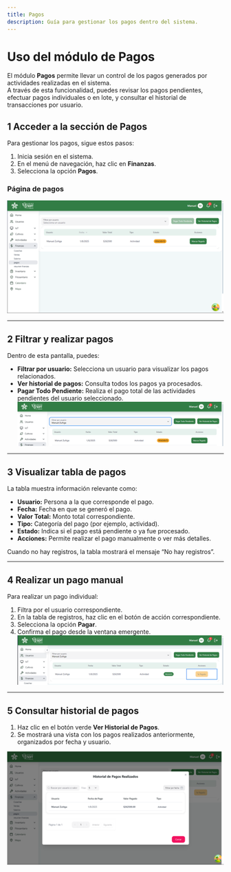 ```yaml
---
title: Pagos
description: Guía para gestionar los pagos dentro del sistema.
---
```


# Uso del módulo de Pagos

El módulo **Pagos** permite llevar un control de los pagos generados por actividades realizadas en el sistema.  
A través de esta funcionalidad, puedes revisar los pagos pendientes, efectuar pagos individuales o en lote, y consultar el historial de transacciones por usuario.

## 1️ Acceder a la sección de Pagos

Para gestionar los pagos, sigue estos pasos:

1. Inicia sesión en el sistema.
2. En el menú de navegación, haz clic en **Finanzas**.
3. Selecciona la opción **Pagos**.

### Página de pagos  
![Vista de la sección de pagos](../../../../src/assets/finanzas/p1.png)

---

## 2️ Filtrar y realizar pagos

Dentro de esta pantalla, puedes:

- **Filtrar por usuario:** Selecciona un usuario para visualizar los pagos relacionados.
- **Ver historial de pagos:** Consulta todos los pagos ya procesados.
- **Pagar Todo Pendiente:** Realiza el pago total de las actividades pendientes del usuario seleccionado.
![Vista de la sección de pagos](../../../../src/assets/finanzas/p2.png)
---

## 3️ Visualizar tabla de pagos

La tabla muestra información relevante como:

- **Usuario:** Persona a la que corresponde el pago.
- **Fecha:** Fecha en que se generó el pago.
- **Valor Total:** Monto total correspondiente.
- **Tipo:** Categoría del pago (por ejemplo, actividad).
- **Estado:** Indica si el pago está pendiente o ya fue procesado.
- **Acciones:** Permite realizar el pago manualmente o ver más detalles.

Cuando no hay registros, la tabla mostrará el mensaje “No hay registros”.

---

## 4️ Realizar un pago manual

Para realizar un pago individual:

1. Filtra por el usuario correspondiente.
2. En la tabla de registros, haz clic en el botón de acción correspondiente.
3. Selecciona la opción **Pagar**.
4. Confirma el pago desde la ventana emergente.
![Vista de la sección de pagos](../../../../src/assets/finanzas/p3.png)
---

## 5️ Consultar historial de pagos

1. Haz clic en el botón verde **Ver Historial de Pagos**.
2. Se mostrará una vista con los pagos realizados anteriormente, organizados por fecha y usuario.

![Vista de la sección de pagos](../../../../src/assets/finanzas/p4.png)